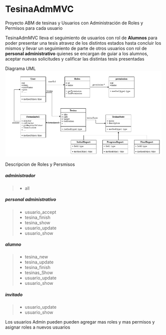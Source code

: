 # TesinaAdmMVC
Proyecto ABM de tesinas y Usuarios con Administración de Roles y Permisos para cada
usuario

TesinaAdmMVC lleva el seguimiento de usuarios con rol de **Alumnos** para poder presentar una tesis atravez de los distintos estados hasta concluir los mismos y llevar un seguimiento de parte de otros usuarios con rol de **personal administrativo** quienes se encargan de guiar a los alumnos, aceptar nuevas solicitudes y calificar las distintas tesis presentadas 

Diagrama UML
![Screenshot](tesinaAdmMVC-UML.png)

Descripcion de Roles y Persmisos


##### administrador 
> * all
				

##### personal administrativo
> * usuario_accept
> * tesina_finish
> * tesina_show
> * usuario_update			
> * usuario_show		

##### alumno	
> * tesina_new
> * tesina_update
> * tesina_finish
> * tesinas_Show
> * usuario_update
> * usuario_show				

##### invitado
> * usuario_update
> * usuario_show	

Los usuarios Admin pueden pueden agregar mas roles y mas permisos y asignar roles a nuevos usuarios

